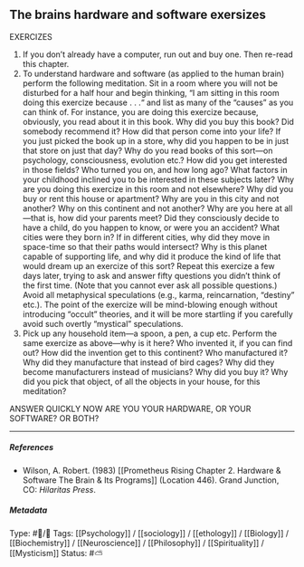 ## The brains hardware and software exersizes  # 

EXERCIZES

1.  If you don’t already have a computer, run out and buy one. Then re-read this chapter.
2.  To understand hardware and software (as applied to the human brain) perform the following meditation. Sit in a room where you will not be disturbed for a half hour and begin thinking, “I am sitting in this room doing this exercize because . . .“ and list as many of the “causes” as you can think of. For instance, you are doing this exercize because, obviously, you read about it in this book. Why did you buy this book? Did somebody recommend it? How did that person come into your life? If you just picked the book up in a store, why did you happen to be in just that store on just that day? Why do you read books of this sort—on psychology, consciousness, evolution etc.? How did you get interested in those fields? Who turned you on, and how long ago? What factors in your childhood inclined you to be interested in these subjects later? Why are you doing this exercize in this room and not elsewhere? Why did you buy or rent this house or apartment? Why are you in this city and not another? Why on this continent and not another? Why are you here at all—that is, how did your parents meet? Did they consciously decide to have a child, do you happen to know, or were you an accident? What cities were they born in? If in different cities, why did they move in space-time so that their paths would intersect? Why is this planet capable of supporting life, and why did it produce the kind of life that would dream up an exercize of this sort? Repeat this exercize a few days later, trying to ask and answer fifty questions you didn’t think of the first time. (Note that you cannot ever ask all possible questions.) Avoid all metaphysical speculations (e.g., karma, reincarnation, “destiny” etc.). The point of the exercize will be mind-blowing enough without introducing “occult” theories, and it will be more startling if you carefully avoid such overtly “mystical” speculations.
3.  Pick up any household item—a spoon, a pen, a cup etc. Perform the same exercize as above—why is it here? Who invented it, if you can find out? How did the invention get to this continent? Who manufactured it? Why did they manufacture that instead of bird cages? Why did they become manufacturers instead of musicians? Why did you buy it? Why did you pick that object, of all the objects in your house, for this meditation?

ANSWER QUICKLY NOW ARE YOU YOUR HARDWARE, OR YOUR SOFTWARE? OR BOTH?

___

##### References

- Wilson, A. Robert. (1983) [[Prometheus Rising Chapter 2. Hardware & Software The Brain & Its Programs]] (Location 446). Grand Junction, CO: _Hilaritas Press_.

##### Metadata

Type: #🔵/🔵 
Tags: [[Psychology]] / [[sociology]] / [[ethology]] / [[Biology]] / [[Biochemistry]] / [[Neuroscience]] / [[Philosophy]] / [[Spirituality]] / [[Mysticism]] 
Status: #⛅️ 